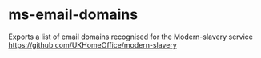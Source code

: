 # ms-email-domains
Exports a list of email domains recognised for the Modern-slavery service https://github.com/UKHomeOffice/modern-slavery

